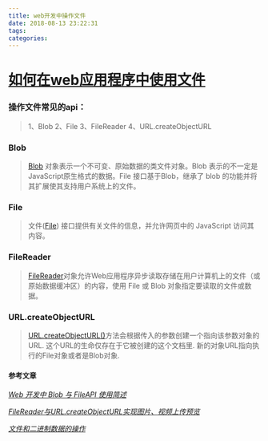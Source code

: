```yaml
---
title: web开发中操作文件
date: 2018-08-13 23:22:31
tags:
categories:
---
```


# [如何在web应用程序中使用文件](https://developer.mozilla.org/zh-CN/docs/Web/API/File/Using_files_from_web_applications)

### 操作文件常见的api：
> 1、Blob
> 2、File
> 3、FileReader
> 4、URL.createObjectURL

### Blob

> [Blob](https://developer.mozilla.org/zh-CN/docs/Web/API/Blob) 对象表示一个不可变、原始数据的类文件对象。Blob 表示的不一定是JavaScript原生格式的数据。File 接口基于Blob，继承了 blob 的功能并将其扩展使其支持用户系统上的文件。

### File

> 文件([File](https://developer.mozilla.org/zh-CN/docs/Web/API/File)) 接口提供有关文件的信息，并允许网页中的 JavaScript 访问其内容。

### FileReader

> [FileReader](https://developer.mozilla.org/zh-CN/docs/Web/API/FileReader)对象允许Web应用程序异步读取存储在用户计算机上的文件（或原始数据缓冲区）的内容，使用 File 或 Blob 对象指定要读取的文件或数据。

### URL.createObjectURL

> [URL.createObjectURL()](https://www.cnblogs.com/liulangmao/p/4262565.html)方法会根据传入的参数创建一个指向该参数对象的URL. 这个URL的生命仅存在于它被创建的这个文档里. 新的对象URL指向执行的File对象或者是Blob对象.

#### 参考文章
*[Web 开发中 Blob 与 FileAPI 使用简述](https://juejin.im/post/5b544b01f265da0f800ddece)*

*[FileReader与URL.createObjectURL实现图片、视频上传预览](https://juejin.im/post/59f892286fb9a04511706f53)*

*[文件和二进制数据的操作](https://blog.csdn.net/opengl_es/article/details/44336477)*